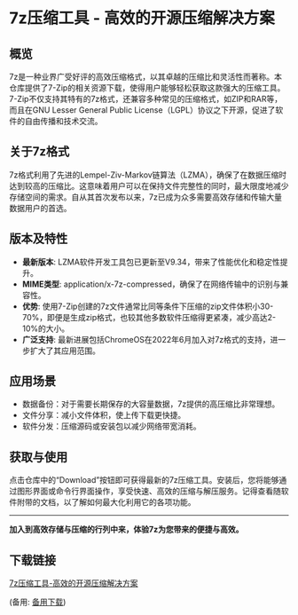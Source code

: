 # 7z压缩工具 - 高效的开源压缩解决方案

## 概览

7z是一种业界广受好评的高效压缩格式，以其卓越的压缩比和灵活性而著称。本仓库提供了7-Zip的相关资源下载，使得用户能够轻松获取这款强大的压缩工具。7-Zip不仅支持其特有的7z格式，还兼容多种常见的压缩格式，如ZIP和RAR等，而且在GNU Lesser General Public License（LGPL）协议之下开源，促进了软件的自由传播和技术交流。

## 关于7z格式

7z格式利用了先进的Lempel-Ziv-Markov链算法（LZMA），确保了在数据压缩时达到较高的压缩比。这意味着用户可以在保持文件完整性的同时，最大限度地减少存储空间的需求。自从其首次发布以来，7z已成为众多需要高效存储和传输大量数据用户的首选。

## 版本及特性

- **最新版本**: LZMA软件开发工具包已更新至V9.34，带来了性能优化和稳定性提升。
- **MIME类型**: application/x-7z-compressed，确保了在网络传输中的识别与兼容性。
- **优势**: 使用7-Zip创建的7z文件通常比同等条件下压缩的zip文件体积小30-70%，即便是生成zip格式，也较其他多数软件压缩得更紧凑，减少高达2-10%的大小。
- **广泛支持**: 最新进展包括ChromeOS在2022年6月加入对7z格式的支持，进一步扩大了其应用范围。

## 应用场景

- 数据备份：对于需要长期保存的大容量数据，7z提供的高压缩比非常理想。
- 文件分享：减小文件体积，使上传下载更快捷。
- 软件分发：压缩源码或安装包以减少网络带宽消耗。

## 获取与使用

点击仓库中的“Download”按钮即可获得最新的7z压缩工具。安装后，您将能够通过图形界面或命令行界面操作，享受快速、高效的压缩与解压服务。记得查看随软件附带的文档，以了解如何最大化利用它的各项功能。

---

**加入到高效存储与压缩的行列中来，体验7z为您带来的便捷与高效。**

## 下载链接
[7z压缩工具-高效的开源压缩解决方案](https://pan.quark.cn/s/9453dc4cccd9) 

(备用: [备用下载](https://pan.baidu.com/s/13rAUS1JR2wT326LIqTsSRg?pwd=1234
))
